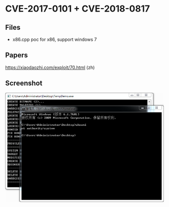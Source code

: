 # CVE-2017-0101 + CVE-2018-0817

## Files

* x86.cpp
  poc for x86, support windows 7

## Papers

https://xiaodaozhi.com/exploit/70.html (zh)

## Screenshot

![screenshot](./screenshot.png)
